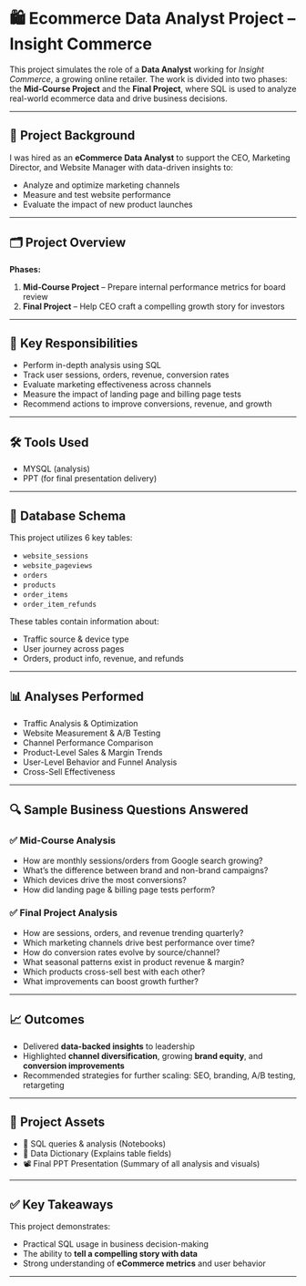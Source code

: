 # 🛍️ Ecommerce Data Analyst Project – Insight Commerce

This project simulates the role of a **Data Analyst** working for *Insight Commerce*, a growing online retailer.
The work is divided into two phases: the **Mid-Course Project** and the **Final Project**, 
where SQL is used to analyze real-world ecommerce data and drive business decisions.

---

## 📌 Project Background

I was hired as an **eCommerce Data Analyst** to support the CEO, Marketing Director, and Website Manager with data-driven insights to:
- Analyze and optimize marketing channels
- Measure and test website performance
- Evaluate the impact of new product launches

---

## 🗂️ Project Overview

**Phases:**
1. **Mid-Course Project** – Prepare internal performance metrics for board review
2. **Final Project** – Help CEO craft a compelling growth story for investors

---

## 🧠 Key Responsibilities

- Perform in-depth analysis using SQL
- Track user sessions, orders, revenue, conversion rates
- Evaluate marketing effectiveness across channels
- Measure the impact of landing page and billing page tests
- Recommend actions to improve conversions, revenue, and growth

---

## 🛠️ Tools Used
- MYSQL (analysis)
- PPT (for final presentation delivery)

---

## 🧾 Database Schema

This project utilizes 6 key tables:
- `website_sessions`
- `website_pageviews`
- `orders`
- `products`
- `order_items`
- `order_item_refunds`

These tables contain information about:
- Traffic source & device type
- User journey across pages
- Orders, product info, revenue, and refunds

---

## 📊 Analyses Performed

- Traffic Analysis & Optimization
- Website Measurement & A/B Testing
- Channel Performance Comparison
- Product-Level Sales & Margin Trends
- User-Level Behavior and Funnel Analysis
- Cross-Sell Effectiveness

---

## 🔍 Sample Business Questions Answered

### ✅ Mid-Course Analysis
- How are monthly sessions/orders from Google search growing?
- What’s the difference between brand and non-brand campaigns?
- Which devices drive the most conversions?
- How did landing page & billing page tests perform?

### ✅ Final Project Analysis
- How are sessions, orders, and revenue trending quarterly?
- Which marketing channels drive best performance over time?
- How do conversion rates evolve by source/channel?
- What seasonal patterns exist in product revenue & margin?
- Which products cross-sell best with each other?
- What improvements can boost growth further?

---

## 📈 Outcomes

- Delivered **data-backed insights** to leadership
- Highlighted **channel diversification**, growing **brand equity**, and **conversion improvements**
- Recommended strategies for further scaling: SEO, branding, A/B testing, retargeting

---

## 📂 Project Assets

- 📑 SQL queries & analysis (Notebooks)
- 🧾 Data Dictionary (Explains table fields)
- 📽️ Final PPT Presentation (Summary of all analysis and visuals)


---

## ✅ Key Takeaways

This project demonstrates:
- Practical SQL usage in business decision-making
- The ability to **tell a compelling story with data**
- Strong understanding of **eCommerce metrics** and user behavior

---



